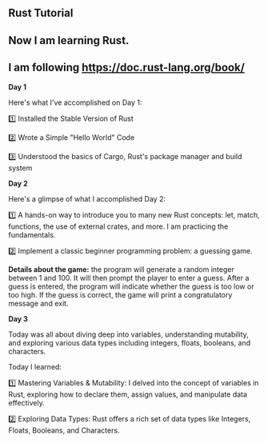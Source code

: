 ## Rust Tutorial

## Now I am learning Rust.

## I am following https://doc.rust-lang.org/book/

**Day 1**

Here's what I've accomplished on Day 1:

1️⃣ Installed the Stable Version of Rust

2️⃣ Wrote a Simple "Hello World" Code

3️⃣ Understood the basics of Cargo, Rust's package manager and build system

**Day 2**

Here's a glimpse of what I accomplished Day 2:

1️⃣ A hands-on way to introduce you to many new Rust concepts: let, match, functions, the use of external crates, and more. I am practicing the fundamentals.

2️⃣ Implement a classic beginner programming problem: a guessing game. 

**Details about the game:** the program will generate a random integer between 1 and 100. It will then prompt the player to enter a guess. After a guess is entered, the program will indicate whether the guess is too low or too high. If the guess is correct, the game will print a congratulatory message and exit.

**Day 3**

Today was all about diving deep into variables, understanding mutability, and exploring various data types including integers, floats, booleans, and characters.

Today I learned:

1️⃣ Mastering Variables & Mutability: I delved into the concept of variables in Rust, exploring how to declare them, assign values, and manipulate data effectively.

2️⃣ Exploring Data Types: Rust offers a rich set of data types like Integers, Floats, Booleans, and Characters. 
